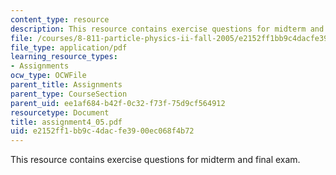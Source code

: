```yaml
---
content_type: resource
description: This resource contains exercise questions for midterm and final exam.
file: /courses/8-811-particle-physics-ii-fall-2005/e2152ff1bb9c4dacfe3900ec068f4b72_assignment4_05.pdf
file_type: application/pdf
learning_resource_types:
- Assignments
ocw_type: OCWFile
parent_title: Assignments
parent_type: CourseSection
parent_uid: ee1af684-b42f-0c32-f73f-75d9cf564912
resourcetype: Document
title: assignment4_05.pdf
uid: e2152ff1-bb9c-4dac-fe39-00ec068f4b72
---
```

This resource contains exercise questions for midterm and final exam.

